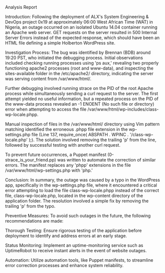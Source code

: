 Analysis Report

Introduction:
Following the deployment of ALX's System Engineering & DevOps project 0x19 at approximately 06:00 West African Time (WAT) in Nigeria, an outage occurred on an isolated Ubuntu 14.04 container running an Apache web server. GET requests on the server resulted in 500 Internal Server Errors instead of the expected response, which should have been an HTML file defining a simple Holberton WordPress site.

Investigation Process:
The bug was identified by Brennan (BDB) around 19:20 PST, who initiated the debugging process. Initial observations included checking running processes using 'ps aux,' revealing two properly functioning apache2 processes (root and www-data), and inspecting the sites-available folder in the /etc/apache2/ directory, indicating the server was serving content from /var/www/html/.

Further debugging involved running strace on the PID of the root Apache process while simultaneously sending a curl request to the server. The first attempt yielded no useful information, but a repeated process on the PID of the www-data process revealed an -1 ENOENT (No such file or directory) error when attempting to access the file /var/www/html/wp-includes/class-wp-locale.phpp.

Manual inspection of files in the /var/www/html/ directory using Vim pattern matching identified the erroneous .phpp file extension in the wp-settings.php file (Line 137, require_once( ABSPATH . WPINC . '/class-wp-locale.php' );). The solution involved removing the trailing 'p' from the line, followed by successful testing with another curl request.

To prevent future occurrences, a Puppet manifest (0-strace_is_your_friend.pp) was written to automate the correction of similar errors. The manifest replaces any 'phpp' extensions in the file /var/www/html/wp-settings.php with 'php.'

Conclusion:
In summary, the outage was caused by a typo in the WordPress app, specifically in the wp-settings.php file, where it encountered a critical error attempting to load the file class-wp-locale.phpp instead of the correct file, class-wp-locale.php, located in the wp-content directory of the application folder. The resolution involved a simple fix by removing the trailing 'p' from the typo.

Preventive Measures:
To avoid such outages in the future, the following recommendations are made:

Thorough Testing: Ensure rigorous testing of the application before deployment to identify and address errors at an early stage.

Status Monitoring: Implement an uptime-monitoring service such as UptimeRobot to receive instant alerts in the event of website outages.

Automation: Utilize automation tools, like Puppet manifests, to streamline error correction processes and enhance system reliability.
